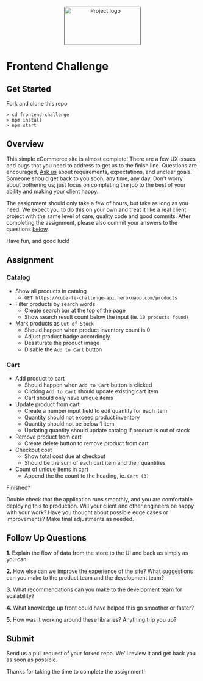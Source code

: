<p align="center">
  <a href="" rel="noopener">
 <img width=200px height=100px src="https://www.cubesoftware.com/images/logo.svg" alt="Project logo"></a>
</p>

# Frontend Challenge

## Get Started

Fork and clone this repo

```
> cd frontend-challenge
> npm install
> npm start
```

## Overview

This simple eCommerce site is almost complete! There are a few UX issues and bugs that you need to address to get us to the finish line. Questions are encouraged, [Ask us](mailto:jason@cubesoftware.com?cc=alejandro@cubesoftware.com;alex.lee@cubesoftware.com;ash@cubesoftware.com&subject=Questions%20about%20code%20challenge) about requirements, expectations, and unclear goals. Someone should get back to you soon, any time, any day. Don't worry about bothering us; just focus on completing the job to the best of your ability and making your client happy.

The assignment should only take a few of hours, but take as long as you need. We expect you to do this on your own and treat it like a real client project with the same level of care, quality code and good commits. After completing the assignment, please also commit your answers to the questions [below](#follow-up-questions).

Have fun, and good luck!

## Assignment

### Catalog

- Show all products in catalog
  - `GET https://cube-fe-challenge-api.herokuapp.com/products`
- Filter products by search words
  - Create search bar at the top of the page
  - Show search result count below the input (ie. `10 products found`)
- Mark products as `Out of Stock`
  - Should happen when product inventory count is 0
  - Adjust product badge accordingly
  - Desaturate the product image
  - Disable the `Add to Cart` button

### Cart

- Add product to cart
  - Should happen when `Add to Cart` button is clicked
  - Clicking `Add to Cart` should update existing cart item
  - Cart should only have unique items
- Update product from cart
  - Create a number input field to edit quantity for each item
  - Quantity should not exceed product inventory
  - Quantity should not be below 1 item
  - Updating quantity should update catalog if product is out of stock
- Remove product from cart
  - Create delete button to remove product from cart
- Checkout cost
  - Show total cost due at checkout
  - Should be the sum of each cart item and their quantities
- Count of unique items in cart
  - Append the the count to the heading, ie. `Cart (3)`

Finished?

Double check that the application runs smoothly, and you are comfortable deploying this to production. Will your client and other engineers be happy with your work? Have you thought about possible edge cases or improvements? Make final adjustments as needed.

<h2 id="follow-up-questions">Follow Up Questions</h2>

**1.** Explain the flow of data from the store to the UI and back as simply as you can.

**2.** How else can we improve the experience of the site? What suggestions can you make to the product team and the development team?

**3.** What recommendations can you make to the development team for scalability?

**4.** What knowledge up front could have helped this go smoother or faster?

**5.** How was it working around these libraries? Anything trip you up?

## Submit

Send us a pull request of your forked repo. We'll review it and get back you as soon as possible.

Thanks for taking the time to complete the assignment!
